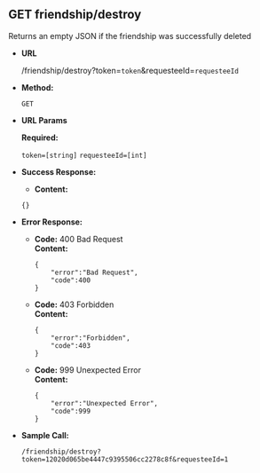 **GET friendship/destroy**
----
  Returns an empty JSON if the friendship was successfully deleted

* **URL**

  /friendship/destroy?token=`token`&requesteeId=`requesteeId`

* **Method:**

  `GET`
  
*  **URL Params**

   **Required:**
 
   `token=[string]`
   `requesteeId=[int]`

* **Success Response:**

  * **Content:**
  
  ```
  {}
  ```
 
* **Error Response:**

  * **Code:** 400 Bad Request <br />
    **Content:** 
    
    ```
    {
    	"error":"Bad Request",
    	"code":400
    }
    ```
	
	
  * **Code:** 403 Forbidden <br />
    **Content:** 
    
    ```
    {
    	"error":"Forbidden",
    	"code":403
    }
    ```
	
  * **Code:** 999 Unexpected Error <br />
    **Content:** 

    ```
    {
    	"error":"Unexpected Error",
    	"code":999
    }
    ```

* **Sample Call:**

  `/friendship/destroy?token=12020d065be4447c9395506cc2278c8f&requesteeId=1`